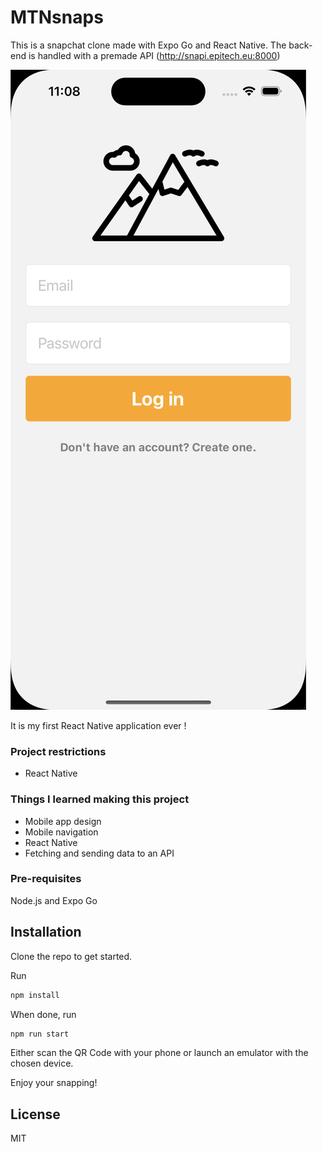 # MTNsnaps

This is a snapchat clone made with Expo Go and React Native.
The back-end is handled with a premade API (http://snapi.epitech.eu:8000)

<img src="./img/home.png" alt="home screenshot">


It is my first React Native application ever !

### Project restrictions
- React Native

### Things I learned making this project
- Mobile app design
- Mobile navigation
- React Native
- Fetching and sending data to an API

### Pre-requisites
Node.js and Expo Go

## Installation
Clone the repo to get started.

Run
```sh
npm install
```
When done, run
```sh
npm run start
```

Either scan the QR Code with your phone or launch an emulator with the chosen device.

Enjoy your snapping!

## License
MIT
